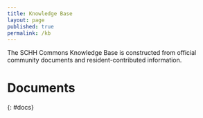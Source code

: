 ```yaml
---
title: Knowledge Base
layout: page
published: true
permalink: /kb
---
```


<style>
    table {
        width: 100%;
        border-collapse: collapse;
        margin: 1em 0;
        font-size: 0.95rem;
        font-family: sans-serif;
    }

    th, td {
        padding: 0.6em 0.8em;
        text-align: left;
        border: 1px solid #ddd;
    }

    th {
        background-color: #f4f4f4;
        font-weight: 600;
    }

    tr:nth-child(even) {
        background-color: #fafafa;
    }

    tr:hover {
        background-color: #f1f7ff;
    }
</style>

The SCHH Commons Knowledge Base is constructed from official community documents and resident-contributed information.

# Documents
{: #docs}

<script>
    console.log('test')
</script>

<script src="https://cdn.jsdelivr.net/npm/marked/lib/marked.umd.js"></script>
<script>
    const md2Html = (md) => marked.parse(md);
    console.log('js');

    (async () => {
        console.log('in async');
        let resp = await fetch('https://www.schh-commons.org/knowledge-base/index.md');
        let md = await resp.text();
        const html = md2Html(md);
        console.log(html);
        document.getElementById('docs').innerHTML = md2Html(md);
    })
</script>
